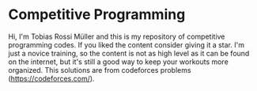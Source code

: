 # Competitive Programming 

Hi, I'm Tobias Rossi Müller and this is my repository of competitive programming codes. If you liked the content consider giving it a star.
I'm just a novice training, so the content is not as high level as it can be found on the internet, but it's still a good way to keep your workouts more organized. This solutions are from codeforces problems (https://codeforces.com/).
